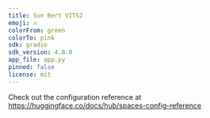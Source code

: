 ```yaml
---
title: Sun Bert VITS2
emoji: 🔥
colorFrom: green
colorTo: pink
sdk: gradio
sdk_version: 4.8.0
app_file: app.py
pinned: false
license: mit
---
```


Check out the configuration reference at https://huggingface.co/docs/hub/spaces-config-reference
